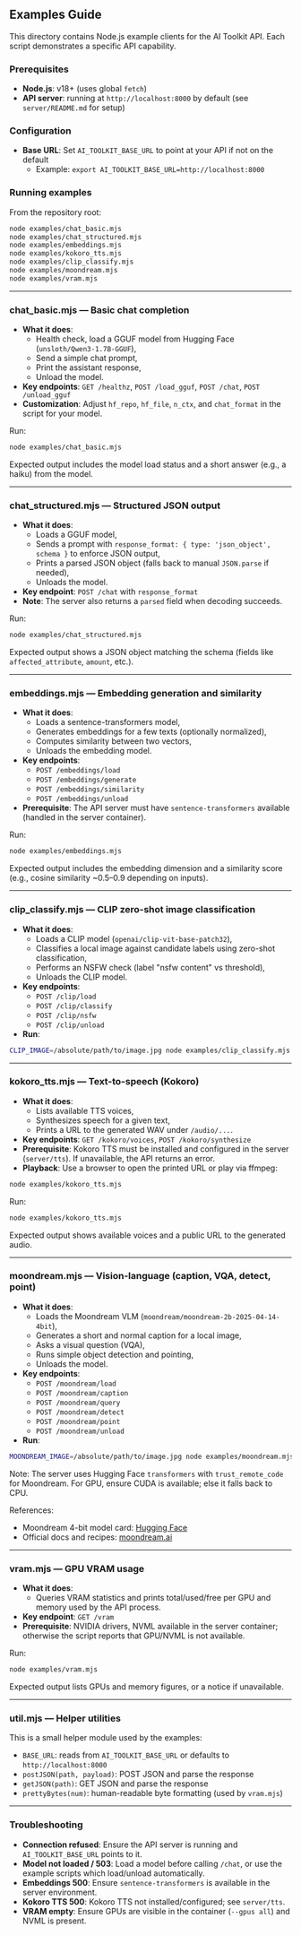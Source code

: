 ## Examples Guide

This directory contains Node.js example clients for the AI Toolkit API. Each script demonstrates a specific API capability.

### Prerequisites
- **Node.js**: v18+ (uses global `fetch`)
- **API server**: running at `http://localhost:8000` by default (see `server/README.md` for setup)

### Configuration
- **Base URL**: Set `AI_TOOLKIT_BASE_URL` to point at your API if not on the default
  - Example: `export AI_TOOLKIT_BASE_URL=http://localhost:8000`

### Running examples
From the repository root:

```bash
node examples/chat_basic.mjs
node examples/chat_structured.mjs
node examples/embeddings.mjs
node examples/kokoro_tts.mjs
node examples/clip_classify.mjs
node examples/moondream.mjs
node examples/vram.mjs
```

---

### chat_basic.mjs — Basic chat completion
- **What it does**:
  - Health check, load a GGUF model from Hugging Face (`unsloth/Qwen3-1.7B-GGUF`),
  - Send a simple chat prompt,
  - Print the assistant response,
  - Unload the model.
- **Key endpoints**: `GET /healthz`, `POST /load_gguf`, `POST /chat`, `POST /unload_gguf`
- **Customization**: Adjust `hf_repo`, `hf_file`, `n_ctx`, and `chat_format` in the script for your model.

Run:
```bash
node examples/chat_basic.mjs
```

Expected output includes the model load status and a short answer (e.g., a haiku) from the model.

---

### chat_structured.mjs — Structured JSON output
- **What it does**:
  - Loads a GGUF model,
  - Sends a prompt with `response_format: { type: 'json_object', schema }` to enforce JSON output,
  - Prints a parsed JSON object (falls back to manual `JSON.parse` if needed),
  - Unloads the model.
- **Key endpoint**: `POST /chat` with `response_format`
- **Note**: The server also returns a `parsed` field when decoding succeeds.

Run:
```bash
node examples/chat_structured.mjs
```

Expected output shows a JSON object matching the schema (fields like `affected_attribute`, `amount`, etc.).

---

### embeddings.mjs — Embedding generation and similarity
- **What it does**:
  - Loads a sentence-transformers model,
  - Generates embeddings for a few texts (optionally normalized),
  - Computes similarity between two vectors,
  - Unloads the embedding model.
- **Key endpoints**:
  - `POST /embeddings/load`
  - `POST /embeddings/generate`
  - `POST /embeddings/similarity`
  - `POST /embeddings/unload`
- **Prerequisite**: The API server must have `sentence-transformers` available (handled in the server container).

Run:
```bash
node examples/embeddings.mjs
```

Expected output includes the embedding dimension and a similarity score (e.g., cosine similarity ~0.5–0.9 depending on inputs).

---

### clip_classify.mjs — CLIP zero-shot image classification
- **What it does**:
  - Loads a CLIP model (`openai/clip-vit-base-patch32`),
  - Classifies a local image against candidate labels using zero-shot classification,
  - Performs an NSFW check (label "nsfw content" vs threshold),
  - Unloads the CLIP model.
- **Key endpoints**:
  - `POST /clip/load`
  - `POST /clip/classify`
  - `POST /clip/nsfw`
  - `POST /clip/unload`
- **Run**:
```bash
CLIP_IMAGE=/absolute/path/to/image.jpg node examples/clip_classify.mjs
```

---

### kokoro_tts.mjs — Text-to-speech (Kokoro)
- **What it does**:
  - Lists available TTS voices,
  - Synthesizes speech for a given text,
  - Prints a URL to the generated WAV under `/audio/...`.
- **Key endpoints**: `GET /kokoro/voices`, `POST /kokoro/synthesize`
- **Prerequisite**: Kokoro TTS must be installed and configured in the server (`server/tts`). If unavailable, the API returns an error.
- **Playback**: Use a browser to open the printed URL or play via ffmpeg:

```bash
node examples/kokoro_tts.mjs
```

Run:
```bash
node examples/kokoro_tts.mjs
```

Expected output shows available voices and a public URL to the generated audio.

---

### moondream.mjs — Vision-language (caption, VQA, detect, point)
- **What it does**:
  - Loads the Moondream VLM (`moondream/moondream-2b-2025-04-14-4bit`),
  - Generates a short and normal caption for a local image,
  - Asks a visual question (VQA),
  - Runs simple object detection and pointing,
  - Unloads the model.
- **Key endpoints**:
  - `POST /moondream/load`
  - `POST /moondream/caption`
  - `POST /moondream/query`
  - `POST /moondream/detect`
  - `POST /moondream/point`
  - `POST /moondream/unload`
- **Run**:
```bash
MOONDREAM_IMAGE=/absolute/path/to/image.jpg node examples/moondream.mjs
```
Note: The server uses Hugging Face `transformers` with `trust_remote_code` for Moondream. For GPU, ensure CUDA is available; else it falls back to CPU.

References:
- Moondream 4-bit model card: [Hugging Face](https://huggingface.co/moondream/moondream-2b-2025-04-14-4bit)
- Official docs and recipes: [moondream.ai](https://moondream.ai/c/docs/introduction?utm_source=openai)

---

### vram.mjs — GPU VRAM usage
- **What it does**:
  - Queries VRAM statistics and prints total/used/free per GPU and memory used by the API process.
- **Key endpoint**: `GET /vram`
- **Prerequisite**: NVIDIA drivers, NVML available in the server container; otherwise the script reports that GPU/NVML is not available.

Run:
```bash
node examples/vram.mjs
```

Expected output lists GPUs and memory figures, or a notice if unavailable.

---

### util.mjs — Helper utilities
This is a small helper module used by the examples:
- `BASE_URL`: reads from `AI_TOOLKIT_BASE_URL` or defaults to `http://localhost:8000`
- `postJSON(path, payload)`: POST JSON and parse the response
- `getJSON(path)`: GET JSON and parse the response
- `prettyBytes(num)`: human-readable byte formatting (used by `vram.mjs`)

---

### Troubleshooting
- **Connection refused**: Ensure the API server is running and `AI_TOOLKIT_BASE_URL` points to it.
- **Model not loaded / 503**: Load a model before calling `/chat`, or use the example scripts which load/unload automatically.
- **Embeddings 500**: Ensure `sentence-transformers` is available in the server environment.
- **Kokoro TTS 500**: Kokoro TTS not installed/configured; see `server/tts`.
- **VRAM empty**: Ensure GPUs are visible in the container (`--gpus all`) and NVML is present.


